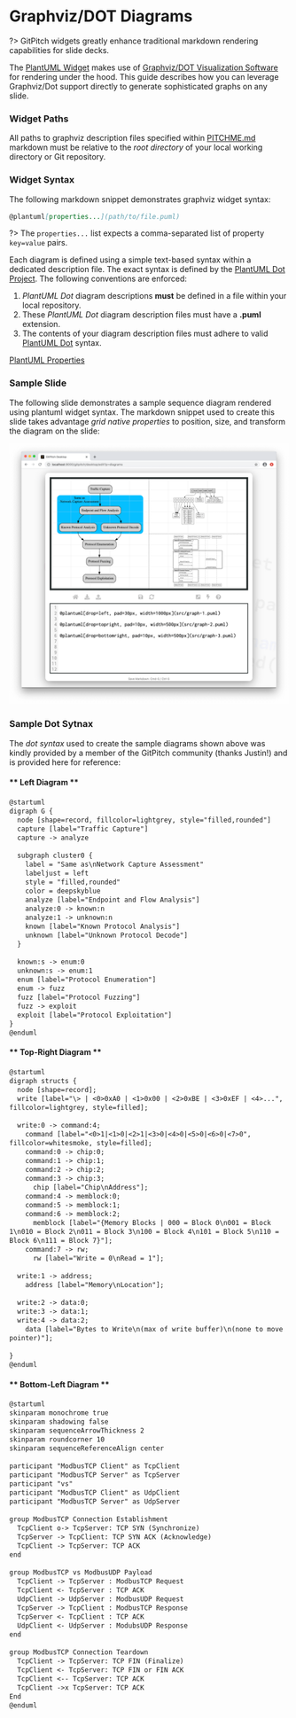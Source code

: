 # Graphviz/DOT Diagrams

?> GitPitch widgets greatly enhance traditional markdown rendering capabilities for slide decks.

The [PlantUML Widget](/diagrams/plantuml.md) makes use of [Graphviz/DOT Visualization Software](http://www.graphviz.org) for rendering under the hood. This guide describes how you can leverage Graphviz/Dot
support directly to generate sophisticated graphs on any slide.

### Widget Paths

All paths to graphviz description files specified within [PITCHME.md](/conventions/pitchme-md.md) markdown must be relative to the *root directory* of your local working directory or Git repository.

### Widget Syntax

The following markdown snippet demonstrates graphviz widget syntax:

```markdown
@plantuml[properties...](path/to/file.puml)
```

?> The `properties...` list expects a comma-separated list of property `key=value` pairs.

Each diagram is defined using a simple text-based syntax within a dedicated description file. The exact syntax is defined by the [PlantUML Dot Project](https://plantuml.com/dot). The following conventions are enforced:

1. *PlantUML Dot* diagram descriptions **must** be defined in a file within your local repository.
1. These *PlantUML Dot* diagram description files must have a **.puml** extension.
1. The contents of your diagram description files must adhere to valid [PlantUML Dot](https://plantuml.com/dot) syntax. 

[PlantUML Properties](../_snippets/diagrams-plantuml-properties.md ':include')

### Sample Slide

The following slide demonstrates a sample sequence diagram rendered using plantuml widget syntax. The markdown snippet used to create this slide takes advantage *grid native properties* to position, size, and transform the diagram on the slide:

![Sample slide demonstrating the graphviz widget](../_images/gitpitch-diagrams-graphviz-widget.png)

### Sample Dot Sytnax

The *dot syntax* used to create the sample diagrams shown above was kindly provided by a member of the GitPitch community (thanks Justin!) and is provided here for reference:


<!-- tabs:start -->

#### ** Left Diagram **

```puml
@startuml
digraph G {
  node [shape=record, fillcolor=lightgrey, style="filled,rounded"]
  capture [label="Traffic Capture"]
  capture -> analyze

  subgraph cluster0 {
    label = "Same as\nNetwork Capture Assessment"
    labeljust = left
    style = "filled,rounded"
    color = deepskyblue
    analyze [label="Endpoint and Flow Analysis"]
    analyze:0 -> known:n
    analyze:1 -> unknown:n
    known [label="Known Protocol Analysis"]
    unknown [label="Unknown Protocol Decode"]
  }

  known:s -> enum:0
  unknown:s -> enum:1
  enum [label="Protocol Enumeration"]
  enum -> fuzz
  fuzz [label="Protocol Fuzzing"]
  fuzz -> exploit
  exploit [label="Protocol Exploitation"]
}
@enduml
```

#### ** Top-Right Diagram **

```puml
@startuml
digraph structs {
  node [shape=record];
  write [label="\> | <0>0xA0 | <1>0x00 | <2>0xBE | <3>0xEF | <4>...", fillcolor=lightgrey, style=filled];

  write:0 -> command:4;
    command [label="<0>1|<1>0|<2>1|<3>0|<4>0|<5>0|<6>0|<7>0", fillcolor=whitesmoke, style=filled];
    command:0 -> chip:0;
    command:1 -> chip:1;
    command:2 -> chip:2;
    command:3 -> chip:3;
      chip [label="Chip\nAddress"];
    command:4 -> memblock:0;
    command:5 -> memblock:1;
    command:6 -> memblock:2;
      memblock [label="{Memory Blocks | 000 = Block 0\n001 = Block 1\n010 = Block 2\n011 = Block 3\n100 = Block 4\n101 = Block 5\n110 = Block 6\n111 = Block 7}"];
    command:7 -> rw;
      rw [label="Write = 0\nRead = 1"];

  write:1 -> address;
    address [label="Memory\nLocation"];

  write:2 -> data:0;
  write:3 -> data:1;
  write:4 -> data:2;
    data [label="Bytes to Write\n(max of write buffer)\n(none to move pointer)"];

}
@enduml
```

#### ** Bottom-Left Diagram **

```puml
@startuml
skinparam monochrome true
skinparam shadowing false
skinparam sequenceArrowThickness 2
skinparam roundcorner 10
skinparam sequenceReferenceAlign center

participant "ModbusTCP Client" as TcpClient
participant "ModbusTCP Server" as TcpServer
participant "vs"
participant "ModbusTCP Client" as UdpClient
participant "ModbusTCP Server" as UdpServer

group ModbusTCP Connection Establishment
  TcpClient o-> TcpServer: TCP SYN (Synchronize)
  TcpServer -> TcpClient: TCP SYN ACK (Acknowledge)
  TcpClient -> TcpServer: TCP ACK
end

group ModbusTCP vs ModbusUDP Payload
  TcpClient -> TcpServer : ModbusTCP Request
  TcpClient <- TcpServer : TCP ACK
  UdpClient -> UdpServer : ModbusUDP Request
  TcpServer -> TcpClient : ModbusTCP Response
  TcpServer <- TcpClient : TCP ACK
  UdpClient <- UdpServer : ModubsUDP Response
end

group ModbusTCP Connection Teardown
  TcpClient -> TcpServer: TCP FIN (Finalize)
  TcpClient <- TcpServer: TCP FIN or FIN ACK
  TcpClient <-- TcpServer: TCP ACK
  TcpClient ->x TcpServer: TCP ACK
End
@enduml
```

<!-- tabs:end -->

